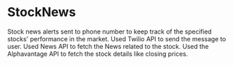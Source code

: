 # StockNews
Stock news alerts sent to phone number to keep track of the specified stocks' performance in the market.
Used Twilio API to send the message to user.
Used News API to fetch the News related to the stock.
Used the Alphavantage API to fetch the stock details like closing prices.

